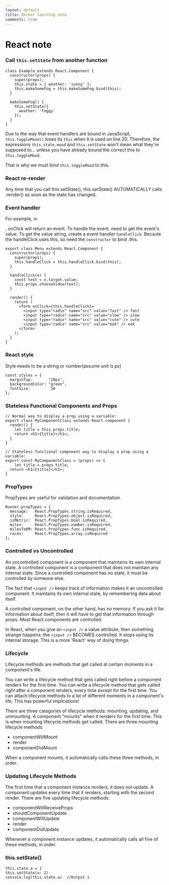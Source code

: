 ```yaml
---
layout: default
title: Docker learning note
comments: true
---
```


# React note

### Call `this.setState` from another function
```
class Example extends React.Component {
  constructor(props) {
    super(props);
    this.state = { weather: 'sunny' };
    this.makeSomeFog = this.makeSomeFog.bind(this);
  }

  makeSomeFog() {
    this.setState({
      weather: 'foggy'
    });
  }
}
```
Due to the way that event handlers are bound in JavaScript, `this.toggleMood()` loses its `this` when it is used on line 20. Therefore, the expressions `this.state.mood` and `this.setState` won't mean what they're supposed to... unless you have already bound the correct this to `this.toggleMood`.

That is why we must bind `this.toggleMood` to this.


### React re-render
Any time that you call this.setState(), this.setState() AUTOMATICALLY calls .render() as soon as the state has changed.


### Event handler
For example, in <form />, onClick will return an event. To handle the event, need to get the event's value. To get the value string, create a event handler `handleClick`. Becaule the handleClick uses this, so need the `constructor` to bind .this.
```
export class Menu extends React.Component {
  constructor(props) {
    super(props);
    this.handleClick = this.handleClick.bind(this);
  }

  handleClick(e) {
    const text = e.target.value;
    this.props.chooseVideo(text);
  }

  render() {
    return (
      <form onClick={this.handleClick}>
        <input type="radio" name="src" value="fast" /> fast
        <input type="radio" name="src" value="slow" /> slow
        <input type="radio" name="src" value="cute" /> cute
        <input type="radio" name="src" value="eek" /> eek
      </form>
    );
  }
}
```

### React style
Style needs to be a string or number(assume unit is px)
```
const styles = {
  marginTop:       "20px",
  backgroundColor: "green",
  fontSize:         50
};
```

### Stateless Functional Components and Props
```
// Normal way to display a prop using a variable:
export class MyComponentClass extends React.component {
  render() {
  	let title = this.props.title;
    return <h1>{title}</h1>;
  }
}

// Stateless functional component way to display a prop using a variable:
export const MyComponentClass = (props) => {
	let title = props.title;
  return <h1>{title}</h1>;
}
```

### PropTypes
PropTypes are useful for validation and documentation.
```
Runner.propTypes = {
  message:   React.PropTypes.string.isRequired,
  style:     React.PropTypes.object.isRequired,
  isMetric:  React.PropTypes.bool.isRequired,
  miles:     React.PropTypes.number.isRequired,
  milesToKM: React.PropTypes.func.isRequired,
  races:     React.PropTypes.array.isRequired
};
```

### Controlled vs Uncontrolled
An uncontrolled component is a component that maintains its own internal state. A controlled component is a component that does not maintain any internal state. Since a controlled component has no state, it must be controlled by someone else.

The fact that `<input />` keeps track of information makes it an uncontrolled component. It maintains its own internal state, by remembering data about itself.

A controlled component, on the other hand, has no memory. If you ask it for information about itself, then it will have to get that information through props. Most React components are controlled.

In React, when you give an `<input />` a value attribute, then something strange happens: the `<input />` BECOMES controlled. It stops using its internal storage. This is a more 'React' way of doing things.

### Lifecycle
Lifecycle methods are methods that get called at certain moments in a component's life.

You can write a lifecycle method that gets called right before a component renders for the first time.
You can write a lifecycle method that gets called right after a component renders, every time except for the first time.
You can attach lifecycle methods to a lot of different moments in a component's life. This has powerful implications!

There are three categories of lifecycle methods: mounting, updating, and unmounting.
A component "mounts" when it renders for the first time. This is when mounting lifecycle methods get called.
There are three mounting lifecycle methods:
- componentWillMount
- render
- componentDidMount

When a component mounts, it automatically calls these three methods, in order.

### Updating Lifecycle Methods
The first time that a component instance renders, it does not update. A component updates every time that it renders, starting with the second render.
There are five updating lifecycle methods:
- componentWillReceiveProps
- shouldComponentUpdate
- componentWillUpdate
- render
- componentDidUpdate

Whenever a component instance updates, it automatically calls all five of these methods, in order.

### this.setState()
```
this.state.a = 1
this.setState(a: 2)
console.log(this.state.a)  //Output 1
```